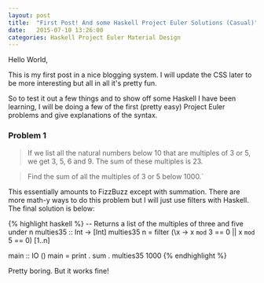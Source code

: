 ```yaml
---
layout: post
title:  "First Post! And some Haskell Project Euler Solutions (Casual)"
date:   2015-07-10 13:26:00
categories: Haskell Project Euler Material Design
---
```

Hello World,

This is my first post in a nice blogging system. I will update the CSS later to be more interesting but all in all it's pretty fun.

So to test it out a few things and to show off some Haskell I have been learning, I will be doing a few of the first (pretty easy) Project Euler problems and give explanations of the syntax.

### Problem 1

>If we list all the natural numbers below 10 that are multiples of 3 or 5, we get 3, 5, 6 and 9. The sum of these multiples is 23.

>Find the sum of all the multiples of 3 or 5 below 1000.`

This essentially amounts to FizzBuzz except with summation. There are more math-y ways to do this problem but I will just use filters with Haskell. The final solution is below:

{% highlight haskell %}
-- Returns a list of the multiples of three and five under n 
multies35 :: Int -> [Int]
multies35 n = filter (\x -> x `mod` 3 == 0 || x `mod` 5 == 0) [1..n]

main :: IO ()
main = print . sum . multies35 1000
{% endhighlight %}

Pretty boring. But it works fine!

[jekyll]:      http://jekyllrb.com
[jekyll-gh]:   https://github.com/jekyll/jekyll
[jekyll-help]: https://github.com/jekyll/jekyll-help
